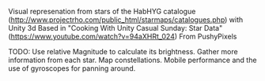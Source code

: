 Visual represenation from stars of the HabHYG catalogue (http://www.projectrho.com/public_html/starmaps/catalogues.php) with Unity 3d
Based in "Cooking With Unity Casual Sunday: Star Data" (https://www.youtube.com/watch?v=94aXHRt_024) From PushyPixels

TODO:
	Use relative Magnitude to calculate its brightness.
	Gather more information from each star.
	Map constellations.
	Mobile performance and the use of gyroscopes for panning around.